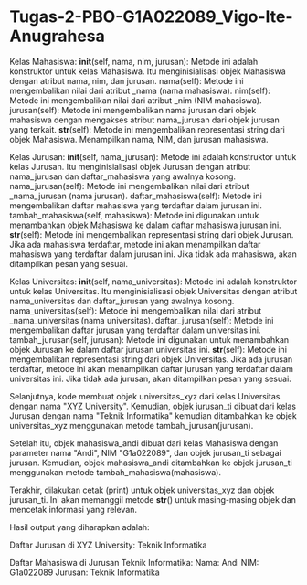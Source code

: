 # Tugas-2-PBO-G1A022089_Vigo-Ite-Anugrahesa

Kelas Mahasiswa:
__init__(self, nama, nim, jurusan): Metode ini adalah konstruktor untuk kelas Mahasiswa. Itu menginisialisasi objek Mahasiswa dengan atribut nama, nim, dan jurusan.
nama(self): Metode ini mengembalikan nilai dari atribut _nama (nama mahasiswa).
nim(self): Metode ini mengembalikan nilai dari atribut _nim (NIM mahasiswa).
jurusan(self): Metode ini mengembalikan nama jurusan dari objek mahasiswa dengan mengakses atribut nama_jurusan dari objek jurusan yang terkait.
__str__(self): Metode ini mengembalikan representasi string dari objek Mahasiswa. Menampilkan nama, NIM, dan jurusan mahasiswa.

Kelas Jurusan:
__init__(self, nama_jurusan): Metode ini adalah konstruktor untuk kelas Jurusan. Itu menginisialisasi objek Jurusan dengan atribut nama_jurusan dan daftar_mahasiswa yang awalnya kosong.
nama_jurusan(self): Metode ini mengembalikan nilai dari atribut _nama_jurusan (nama jurusan).
daftar_mahasiswa(self): Metode ini mengembalikan daftar mahasiswa yang terdaftar dalam jurusan ini.
tambah_mahasiswa(self, mahasiswa): Metode ini digunakan untuk menambahkan objek Mahasiswa ke dalam daftar mahasiswa jurusan ini.
__str__(self): Metode ini mengembalikan representasi string dari objek Jurusan. Jika ada mahasiswa terdaftar, metode ini akan menampilkan daftar mahasiswa yang terdaftar dalam jurusan ini. Jika tidak ada mahasiswa, akan ditampilkan pesan yang sesuai.

Kelas Universitas:
__init__(self, nama_universitas): Metode ini adalah konstruktor untuk kelas Universitas. Itu menginisialisasi objek Universitas dengan atribut nama_universitas dan daftar_jurusan yang awalnya kosong.
nama_universitas(self): Metode ini mengembalikan nilai dari atribut _nama_universitas (nama universitas).
daftar_jurusan(self): Metode ini mengembalikan daftar jurusan yang terdaftar dalam universitas ini.
tambah_jurusan(self, jurusan): Metode ini digunakan untuk menambahkan objek Jurusan ke dalam daftar jurusan universitas ini.
__str__(self): Metode ini mengembalikan representasi string dari objek Universitas. Jika ada jurusan terdaftar, metode ini akan menampilkan daftar jurusan yang terdaftar dalam universitas ini. Jika tidak ada jurusan, akan ditampilkan pesan yang sesuai.

Selanjutnya, kode membuat objek universitas_xyz dari kelas Universitas dengan nama "XYZ University". Kemudian, objek jurusan_ti dibuat dari kelas Jurusan dengan nama "Teknik Informatika" kemudian ditambahkan ke objek universitas_xyz menggunakan metode tambah_jurusan(jurusan).

Setelah itu, objek mahasiswa_andi dibuat dari kelas Mahasiswa dengan parameter nama "Andi", NIM "G1a022089", dan objek jurusan_ti sebagai jurusan. Kemudian, objek mahasiswa_andi ditambahkan ke objek jurusan_ti menggunakan metode tambah_mahasiswa(mahasiswa).

Terakhir, dilakukan cetak (print) untuk objek universitas_xyz dan objek jurusan_ti. Ini akan memanggil metode __str__() untuk masing-masing objek dan mencetak informasi yang relevan.

Hasil output yang diharapkan adalah:

Daftar Jurusan di XYZ University:
Teknik Informatika

Daftar Mahasiswa di Jurusan Teknik Informatika:
Nama: Andi
NIM: G1a022089
Jurusan: Teknik Informatika
